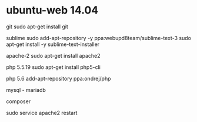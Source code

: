 # ubuntu-web 14.04

git
sudo apt-get install git 

sublime
sudo add-apt-repository -y ppa:webupd8team/sublime-text-3
sudo apt-get install -y sublime-text-installer

apache-2
sudo apt-get install apache2

php 5.5.19
sudo apt-get install php5-cli  

php 5.6
add-apt-repository ppa:ondrej/php

mysql - mariadb


composer

sudo service apache2 restart

